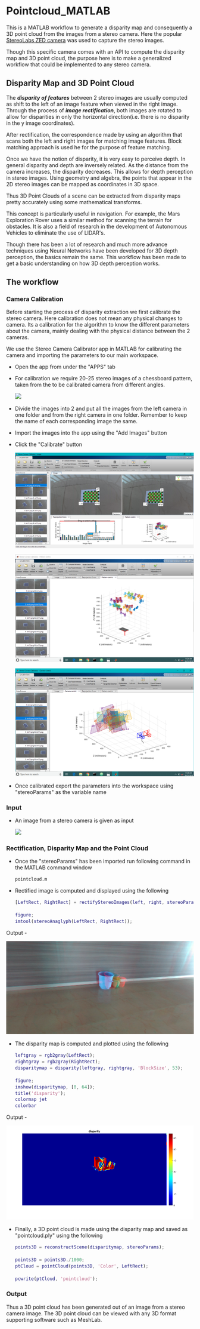 # Pointcloud_MATLAB

This is a MATLAB workflow to generate a disparity map and consequently a 3D point cloud from the images from a stereo camera. Here the popular [StereoLabs ZED camera](https://www.stereolabs.com/zed/) was used to capture the stereo images.

Though this specific camera comes with an API to compute the disparity map and 3D point cloud, the purpose here is to make a generalized workflow that could be implemented to any stereo camera.

## Disparity Map and 3D Point Cloud

The **_disparity of features_** between 2 stereo images are usually computed as shift to the left of an image feature when viewed in the right image. Through the process of **_image rectification_**, both images are rotated to allow for disparities in only the horizontal direction(i.e. there is no disparity in the y image coordinates).

After rectification, the correspondence made by using an algorithm that scans both the left and right images for matching image features. Block matching approach is used he for the purpose of feature matching.

Once we have the notion of disparity, it is very easy to perceive depth. In general disparity and depth are inversely related. As the distance from the camera increases, the disparity decreases. This allows for depth perception in stereo images. Using geometry and algebra, the points that appear in the 2D stereo images can be mapped as coordinates in 3D space.

Thus 3D Point Clouds of a scene can be extracted from disparity maps pretty accurately using some mathematical transforms.

This concept is particularly useful in navigation. For example, the Mars Exploration Rover uses a similar method for scanning the terrain for obstacles. It is also a field of research in the development of Autonomous Vehicles to eliminate the use of LIDAR's.

Though there has been a lot of research and much more advance techniques using Neural Networks have been developed for 3D depth perception, the basics remain the same. This workflow has been made to get a basic understanding on how 3D depth perception works.

## The workflow
### Camera Calibration
Before starting the process of disparity extraction we first calibrate the stereo camera.
Here calibration does not mean any physical changes to camera. Its a calibration for the algorithm to know the different parameters about the camera, mainly dealing with the physical distance between the 2 cameras.

We use the Stereo Camera Calibrator app in MATLAB for calibrating the camera and importing the parameters to our main workspace.

* Open the app from under the "APPS" tab
* For calibration we require 20-25 stereo images of a chessboard pattern, taken from the to be calibrated camera from different angles.

  ![](images/calibate24.png)
* Divide the images into 2 and put all the images from the left camera in one folder and from the right camera in one folder. Remember to keep the name of each corresponding image the same.
* Import the images into the app using the "Add Images" button
* Click the "Calibrate" button

  ![](images/callibration1.png)

  ![](images/callibration2.png)

  ![](images/callibration3.png)
* Once calibrated export the parameters into the workspace using "stereoParams" as the variable name

### Input
* An image from a stereo camera is given as input

  ![](images/depthsense12.png)
### Rectification, Disparity Map and the Point Cloud
* Once the "stereoParams" has been imported run following command in the MATLAB command window

  ```bash
  pointcloud.m
  ```
* Rectified image is computed and displayed using the following

  ```matlab
  [LeftRect, RightRect] = rectifyStereoImages(left, right, stereoParams, 'OutputView', 'valid');

  figure;
  imtool(stereoAnaglyph(LeftRect, RightRect));
  ```
Output -

  ![](images/image1.png)
* The disparity map is computed and plotted using the following

  ```matlab
  leftgray = rgb2gray(LeftRect);
  rightgray = rgb2gray(RightRect);
  disparitymap = disparity(leftgray, rightgray, 'BlockSize', 53);

  figure;
  imshow(disparitymap, [0, 64]);
  title('disparity');
  colormap jet
  colorbar
  ```
Output -

  ![](images/image2.png)
* Finally, a 3D point cloud is made using the disparity map and saved as "pointcloud.ply" using the following

  ```matlab
  points3D = reconstructScene(disparitymap, stereoParams);

  points3D = points3D./1000;
  ptCloud = pointCloud(points3D, 'Color', LeftRect);

  pcwrite(ptCloud, 'pointcloud');
  ```
### Output

Thus a 3D point cloud has been generated out of an image from a stereo camera image. The 3D point cloud can be viewed with any 3D format supporting software such as MeshLab.
